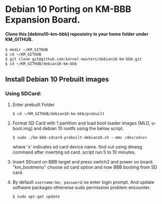 # Debian 10 Porting on KM-BBB Expansion Board.

#### Clone this [debina10-km-bbb] reposiotry in your home folder under KM_GITHUB.
```sh
$ mkdir ~/KM_GITHUB
$ cd ~/KM_GITHUB
$ git clone git@github.com:kernel-masters/debian10-km-bbb.git
$ cd ~/KM_GITHUB/debian10-km-bbb
```

## Install Debian 10 Prebuilt images
### Using SDCard:
1. Enter prebuilt Folder

   `$ cd ~/KM_GITHUB/debian10-km-bbb/prebuilt`
2. Format SD Card with 1 partition and load boot loader images [MLO, u-boot.img] and debian 10 rootfs using the below script.

   `$ sudo ./km-bbb-sdcard-prebuilt-debian10.sh --mmc /dev/sd<x>`
   
   where 'x' indicates sd card device name. find out using dmesg command after inserting sd card.
   script run 5 to 10 minutes.   
3. Insert SDcard on BBB target and press switch2 and power on board. "km_bootmenu" choose sd card option and now BBB booting from SD card.
4. By default `username:km; password:km` enter login prompt. And update software packages otherwise sudo permission problem encounter.

   `$ sudo apt-get update`
